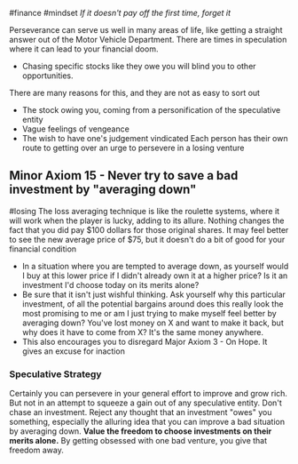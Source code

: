 #finance #mindset 
*If it doesn't pay off the first time, forget it*

Perseverance can serve us well in many areas of life, like getting a straight answer out of the Motor Vehicle Department. There are times in speculation where it can lead to your financial doom.
- Chasing specific stocks like they owe you will blind you to other opportunities.

There are many reasons for this, and they are not as easy to sort out
- The stock owing you, coming from a personification of the speculative entity
- Vague feelings of vengeance
- The wish to have one's judgement vindicated
Each person has their own route to getting over an urge to persevere in a losing venture

## Minor Axiom 15 - Never try to save a bad investment by "averaging down"
#losing
The loss averaging technique is like the roulette systems, where it will work when the player is lucky, adding to its allure. Nothing changes the fact that you did pay $100 dollars for those original shares. It may feel better to see the new average price of $75, but it doesn't do a bit of good for your financial condition
- In a situation where you are tempted to average down, as yourself would I buy at this lower price if I didn't already own it at a higher price? Is it an investment I'd choose today on its merits alone?
- Be sure that it isn't just wishful thinking. Ask yourself why this particular investment, of all the potential bargains around does this really look the most promising to me or am I just trying to make myself feel better by averaging down?
You've lost money on X and want to make it back, but why does it have to come from X? It's the same money anywhere.
- This also encourages you to disregard Major Axiom 3 - On Hope. It gives an excuse for inaction

### Speculative Strategy
Certainly you can persevere in your general effort to improve and grow rich. But not in an attempt to squeeze a gain out of any speculative entity. Don't chase an investment. Reject any thought that an investment "owes" you something, especially the alluring idea that you can improve a bad situation by averaging down. **Value the freedom to choose investments on their merits alone.** By getting obsessed with one bad venture, you give that freedom away.
